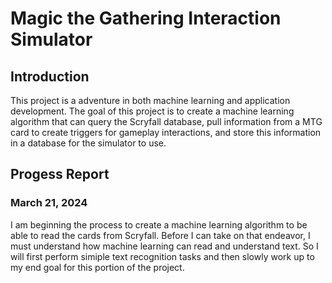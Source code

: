 # Magic the Gathering Interaction Simulator

## Introduction
This project is a adventure in both machine learning and application development. The goal of this project is to create a machine learning algorithm that can query the Scryfall database, pull information from a MTG card to create triggers for gameplay interactions, and store this information in a database for the simulator to use. 

## Progess Report
### March 21, 2024
I am beginning the process to create a machine learning algorithm to be able to read the cards from Scryfall. Before I can take on that endeavor, I must understand how machine learning can read and understand text. So I will first perform simiple text recognition tasks and then slowly work up to my end goal for this portion of the project.